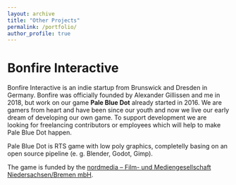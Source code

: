 ```yaml
---
layout: archive
title: "Other Projects"
permalink: /portfolio/
author_profile: true
---
```


# Bonfire Interactive

Bonfire Interactive is an indie startup from Brunswick and Dresden in Germany. Bonfire was officially founded by Alexander Gillissen and me in 2018, but work on our game **Pale Blue Dot** already started in 2016. We are gamers from heart and have been since our youth and now we live our early dream of developing our own game. To support development we are looking for freelancing contributors or employees which will help to make Pale Blue Dot happen. 

Pale Blue Dot is RTS game with low poly graphics, completelly basing on an open source pipeline (e. g. Blender, Godot, Gimp). 

The game is funded by the [nordmedia – Film- und Mediengesellschaft Niedersachsen/Bremen mbH](https://www.nordmedia.de). 


<!--
{% include base_path %}


{% for post in site.portfolio %}
  {% include archive-single.html %}
{% endfor %}

-->